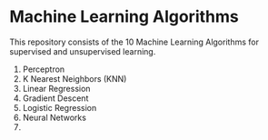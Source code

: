 # Machine Learning Algorithms

This repository consists of the 10 Machine Learning Algorithms for supervised and unsupervised learning.

1. Perceptron
2. K Nearest Neighbors (KNN)
3. Linear Regression
4. Gradient Descent
5. Logistic Regression
6. Neural Networks
7. 
